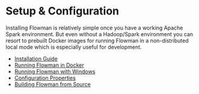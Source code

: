 # Setup & Configuration

Installing Flowman is relatively simple once you have a working Apache Spark environment. But even without a 
Hadoop/Spark environment you can resort to prebuilt Docker images for running Flowman in a non-distributed local mode
which is especially useful for development.

* [Installation Guide](installation.md)
* [Running Flowman in Docker](docker.md)
* [Running Flowman with Windows](windows.md)
* [Configuration Properties](config.md)
* [Building Flowman from Source](building.md)
